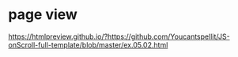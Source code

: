 # page view

https://htmlpreview.github.io/?https://github.com/Youcantspellit/JS-onScroll-full-template/blob/master/ex.05.02.html
